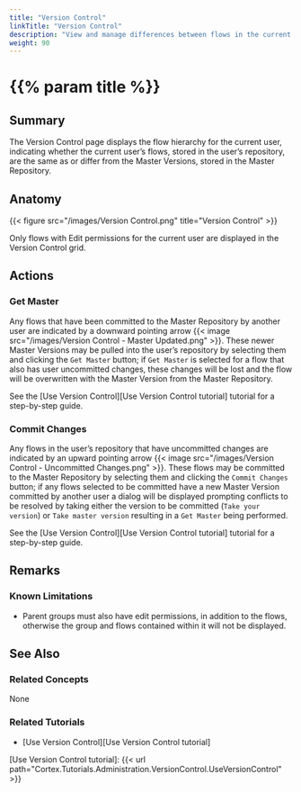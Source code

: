 ```yaml
---
title: "Version Control"
linkTitle: "Version Control"
description: "View and manage differences between flows in the current user's repository and the Master Repository."
weight: 90
---
```


# {{% param title %}}

## Summary

The Version Control page displays the flow hierarchy for the current user, indicating whether the current user’s flows, stored in the user’s repository, are the same as or differ from the Master Versions, stored in the Master Repository.

## Anatomy

{{< figure src="/images/Version Control.png" title="Version Control" >}}

Only flows with Edit permissions for the current user are displayed in the Version Control grid.

## Actions

### Get Master

Any flows that have been committed to the Master Repository by another user are indicated by a downward pointing arrow {{< image src="/images/Version Control - Master Updated.png" >}}. These newer Master Versions may be pulled into the user’s repository by selecting them and clicking the `Get Master` button; if `Get Master` is selected for a flow that also has user uncommitted changes, these changes will be lost and the flow will be overwritten with the Master Version from the Master Repository.

See the [Use Version Control][Use Version Control tutorial] tutorial for a step-by-step guide.

### Commit Changes

Any flows in the user’s repository that have uncommitted changes are indicated by an upward pointing arrow {{< image src="/images/Version Control - Uncommitted Changes.png" >}}. These flows may be committed to the Master Repository by selecting them and clicking the `Commit Changes` button; if any flows selected to be committed have a new Master Version committed by another user a dialog will be displayed prompting conflicts to be resolved by taking either the version to be committed (`Take your version`) or `Take master version` resulting in a `Get Master` being performed.

See the [Use Version Control][Use Version Control tutorial] tutorial for a step-by-step guide.

## Remarks

### Known Limitations

* Parent groups must also have edit permissions, in addition to the flows, otherwise the group and flows contained within it will not be displayed.

## See Also

### Related Concepts

None

### Related Tutorials

* [Use Version Control][Use Version Control tutorial]

[Use Version Control tutorial]: {{< url path="Cortex.Tutorials.Administration.VersionControl.UseVersionControl" >}}
